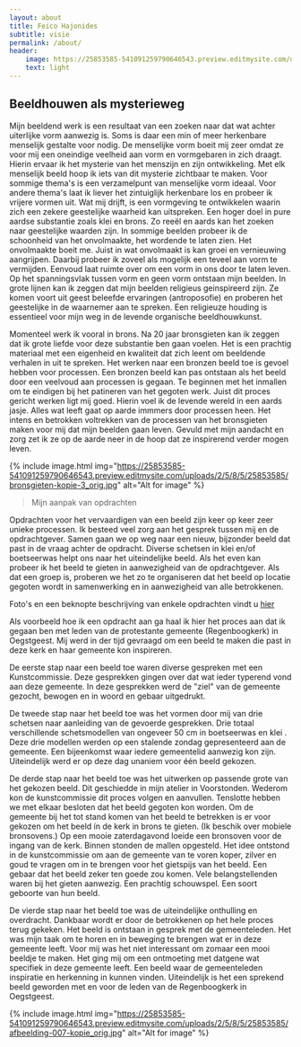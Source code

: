 ```yaml
---
layout: about
title: Feico Hajonides
subtitle: visie
permalink: /about/
header:
    image: https://25853585-541091259790646543.preview.editmysite.com/uploads/2/5/8/5/25853585/visie_orig.jpg
    text: light
---
```


## Beeldhouwen als mysterieweg

Mijn beeldend werk is een resultaat van een zoeken naar dat wat achter uiterlijke vorm aanwezig is. Soms is daar een min of meer herkenbare menselijk gestalte voor nodig. De menselijke vorm boeit mij zeer omdat ze voor mij een oneindige veelheid aan vorm en vormgebaren in zich draagt. Hierin ervaar ik het mysterie van het menszijn en zijn ontwikkeling. Met elk menselijk beeld hoop ik iets van dit mysterie zichtbaar te maken. Voor sommige thema's is een verzamelpunt van menselijke vorm ideaal. Voor andere thema's laat ik liever het zintuiglijk herkenbare los en probeer ik vrijere vormen uit.
Wat mij drijft, is een vormgeving te ontwikkelen waarin zich een zekere geestelijke waarheid kan uitspreken. Een hoger doel in pure aardse substantie zoals klei en brons. Zo reeël en aards kan het zoeken naar geestelijke waarden zijn. In sommige beelden probeer ik de schoonheid van het onvolmaakte, het wordende te laten zien. Het onvolmaakte boeit me. Juist in wat onvolmaakt is kan groei en vernieuwing aangrijpen. Daarbij probeer ik zoveel als mogelijk een teveel aan vorm te vermijden. Eenvoud laat ruimte over om een vorm in ons door te laten leven. Op het spanningsvlak tussen vorm en geen vorm ontstaan mijn beelden.
In grote lijnen kan ik zeggen dat mijn beelden religieus geinspireerd zijn. Ze komen voort uit geest beleefde ervaringen (antroposofie) en proberen het geestelijke in de waarnemer aan te spreken. Een religieuze houding is essentieel voor mijn weg in de levende organische beeldhouwkunst.

Momenteel werk ik vooral in brons. Na 20 jaar bronsgieten kan ik zeggen dat ik grote liefde voor deze substantie ben gaan voelen. Het is een prachtig materiaal met een eigenheid en kwaliteit dat zich leent om beeldende verhalen in uit te spreken. Het werken naar een bronzen beeld toe is gevoel hebben voor processen. Een bronzen beeld kan pas ontstaan als het beeld door een veelvoud aan processen is gegaan. Te beginnen met het inmallen om te eindigen bij het patineren van het gegoten werk. Juist dit proces gericht werken ligt mij goed. Hierin voel ik de levende wereld in een aards jasje. Alles wat leeft gaat op aarde immmers door processen heen. Het intens en betrokken voltrekken van de processen van het bronsgieten maken voor mij dat mijn beelden gaan leven. Gevuld met mijn aandacht en zorg zet ik ze op de aarde neer in de hoop dat ze inspirerend verder mogen leven.


{% include image.html img="https://25853585-541091259790646543.preview.editmysite.com/uploads/2/5/8/5/25853585/bronsgieten-kopie-3_orig.jpg" alt="Alt for image" %}

> Mijn aanpak van opdrachten

Opdrachten voor het vervaardigen van een beeld zijn keer op keer zeer unieke processen. Ik besteed veel zorg aan het gesprek tussen mij en de opdrachtgever. Samen gaan we op weg naar een nieuw, bijzonder beeld dat past in de vraag achter de opdracht. Diverse schetsen in klei en/of boetseerwas helpt ons naar het uiteindelijke beeld. Als het even kan probeer ik het beeld te gieten in aanwezigheid van de opdrachtgever. Als dat een groep is, proberen we het zo te organiseren dat het beeld op locatie gegoten wordt in samenwerking en in aanwezigheid van alle betrokkenen.

Foto's en een beknopte beschrijving van enkele opdrachten vindt u [hier](welkom)  

Als voorbeeld hoe ik een opdracht aan ga haal ik hier het proces aan dat ik gegaan ben met leden van de protestante gemeente (Regenboogkerk) in Oegstgeest. Mij werd in der tijd gevraagd om een beeld te maken die past in deze kerk en haar gemeente kon inspireren.

De eerste stap naar een beeld toe waren diverse gespreken met een Kunstcommissie. Deze gesprekken gingen over dat wat ieder typerend vond aan deze gemeente. In deze gesprekken werd de "ziel" van de gemeente gezocht, bewogen en in woord en gebaar uitgedrukt.

De tweede stap naar het beeld toe was het vormen door mij van drie schetsen naar aanleiding van de gevoerde gesprekken. Drie totaal verschillende schetsmodellen van ongeveer 50 cm in boetseerwas en klei . Deze drie modellen werden op een stalende zondag gepresenteerd aan de gemeente. Een bijeenkomst waar iedere gemeentelid aanwezig kon zijn. Uiteindelijk werd er op deze dag unaniem voor één beeld gekozen.

De derde stap naar het beeld toe was het uitwerken op passende grote van het gekozen beeld. Dit geschiedde in mijn atelier in Voorstonden. Wederom kon de kunstcommissie dit proces volgen en aanvullen. Tenslotte hebben we met elkaar besloten dat het beeld gegoten kon worden. Om de gemeente bij het tot stand komen van het beeld te betrekken is er voor
gekozen om het beeld ín de kerk in brons te gieten. (Ik beschik over mobiele bronsovens.) Op een mooie zaterdagavond loeide een bronsoven voor de ingang van de kerk. Binnen stonden de mallen opgesteld. Het idee ontstond in de kunstcommissie om aan de gemeente van te voren koper, zilver en goud te vragen om in te brengen voor het gietspijs van het beeld. Een gebaar dat het beeld zeker ten goede zou komen. Vele belangstellenden waren bij het gieten aanwezig. Een prachtig schouwspel. Een soort geboorte van hun beeld.

De vierde stap naar het beeld toe was de uiteindelijke onthulling en overdracht. Dankbaar wordt er door de betrokkenen op het hele proces terug gekeken. Het beeld is ontstaan in gesprek met de gemeenteleden. Het was mijn taak om te horen en in beweging te brengen wat er in deze gemeente leeft. Voor mij was het niet interessant om zomaar een mooi beeldje te maken. Het ging mij om een ontmoeting met datgene wat specifiek in deze gemeente leeft. Een beeld waar de gemeenteleden inspiratie en herkenning in kunnen vinden. Uiteindelijk is het een sprekend beeld geworden met en voor de leden van de Regenboogkerk in Oegstgeest.

{% include image.html img="https://25853585-541091259790646543.preview.editmysite.com/uploads/2/5/8/5/25853585/afbeelding-007-kopie_orig.jpg" alt="Alt for image" %}

